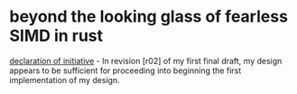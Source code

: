 # beyond the looking glass of fearless SIMD in rust 
[declaration of initiative](https://github.com/eeshvardasikcm/fearless_simd_P_2-1/blob/p_2_1_docs/P_2-1_docs/eeshvar_das_designs_01.md) - In revision [r02] of my first final draft, my design appears to be sufficient for proceeding into beginning the first implementation of my design.
